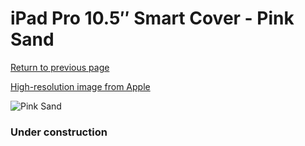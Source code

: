 # iPad Pro 10.5″ Smart Cover - Pink Sand

[Return to previous page](/ipad_pro105)

[High-resolution image from Apple](https://store.storeimages.cdn-apple.com/8756/as-images.apple.com/is/MU7R2?wid=4500&hei=4500&fmt=png)

<div style="width: 384px"><img src="/everysource/MU7R2.png" alt="Pink Sand"></div>

### Under construction
